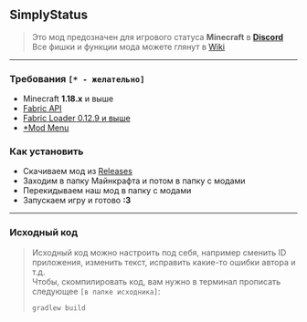 ## SimplyStatus
> Это мод предозначен для игрового статуса **Minecraft** в **[Discord](https://discord.com/company)** <br>
> Все фишки и функции мода можете глянут в [Wiki](https://github.com/not-simply-kel/SimplyStatus-fabric/wiki)

<hr>

### Требования `[* - желательно]`
* Minecraft **1.18.x** и выше
* [Fabric API](https://www.curseforge.com/minecraft/mc-mods/fabric-api)
* [Fabric Loader 0.12.9 и выше](https://fabricmc.net/use)
* [*Mod Menu](https://www.curseforge.com/minecraft/mc-mods/modmenu)
### Как установить
* Скачиваем мод из [Releases](https://github.com/not-simply-kel/SimplyStatus-fabric/releases 'GitHub мода')
* Заходим в папку Майнкрафта и потом в папку с модами
* Перекидываем наш мод в папку с модами
* Запускаем игру и готово **:3**

<hr>

### Исходный код
> Исходный код можно настроить под себя, например сменить ID приложения, изменить текст, исправить какие-то ошибки автора и т.д.<br>
> Чтобы, скомпилировать код, вам нужно в терминал прописать следующее `[в папке исходника]`:
> ```
> gradlew build
> ```
